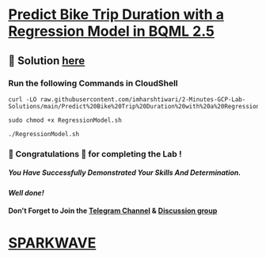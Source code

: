 # [Predict Bike Trip Duration with a Regression Model in BQML 2.5](https://www.cloudskillsboost.google/course_templates/55/labs/488491)

## 🔑 Solution [here](https://www.youtube.com/@sparkwave.01)

### Run the following Commands in CloudShell
```
curl -LO raw.githubusercontent.com/imharshtiwari/2-Minutes-GCP-Lab-Solutions/main/Predict%20Bike%20Trip%20Duration%20with%20a%20Regression%20Model%20in%20BQML%202.5/RegressionModel.sh

sudo chmod +x RegressionModel.sh

./RegressionModel.sh
```
### 🐼 Congratulations 🎉 for completing the Lab !

##### *You Have Successfully Demonstrated Your Skills And Determination.*

#### *Well done!*

#### Don't Forget to Join the [Telegram Channel](https://t.me/sparkwave.01) & [Discussion group](https://t.me/sparkwave.01chats)

# [SPARKWAVE](https://www.youtube.com/@sparkwave.01)
